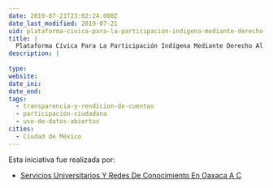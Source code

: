 ```yaml
---
date: 2019-07-21T23:02:24.000Z
date_last_modified: 2019-07-21
uid: plataforma-civica-para-la-participacion-indigena-mediante-derecho-al-acceso-a-la-informacion
title: |
  Plataforma Cívica Para La Participación Indígena Mediante Derecho Al Acceso A La Información.
description: |
  
type: 
website: 
date_ini: 
date_end: 
tags:
  - transparencia-y-rendicion-de-cuentas
  - participación-ciudadana
  - uso-de-datos-abiertos
cities: 
  - Ciudad de México
---
```


Esta iniciativa fue realizada por:

- [Servicios Universitarios Y Redes De Conocimiento En Oaxaca A C](/organizaciones/servicios-universitarios-y-redes-de-conocimiento-en-oaxaca-a-c)
